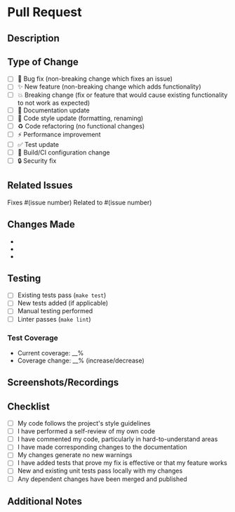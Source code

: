 # Pull Request

## Description
<!-- Provide a brief description of the changes in this PR -->

## Type of Change
<!-- Mark the relevant option with an "x" -->

- [ ] 🐛 Bug fix (non-breaking change which fixes an issue)
- [ ] ✨ New feature (non-breaking change which adds functionality)
- [ ] 💥 Breaking change (fix or feature that would cause existing functionality to not work as expected)
- [ ] 📝 Documentation update
- [ ] 🎨 Code style update (formatting, renaming)
- [ ] ♻️ Code refactoring (no functional changes)
- [ ] ⚡ Performance improvement
- [ ] ✅ Test update
- [ ] 🔧 Build/CI configuration change
- [ ] 🔒 Security fix

## Related Issues
<!-- Link to related issues -->
Fixes #(issue number)
Related to #(issue number)

## Changes Made
<!-- List the specific changes made in this PR -->

-
-
-

## Testing
<!-- Describe the tests you ran to verify your changes -->

- [ ] Existing tests pass (`make test`)
- [ ] New tests added (if applicable)
- [ ] Manual testing performed
- [ ] Linter passes (`make lint`)

### Test Coverage
<!-- Provide test coverage information if applicable -->
- Current coverage: __%
- Coverage change: __% (increase/decrease)

## Screenshots/Recordings
<!-- If applicable, add screenshots or recordings to demonstrate the changes -->

## Checklist
<!-- Mark completed items with an "x" -->

- [ ] My code follows the project's style guidelines
- [ ] I have performed a self-review of my own code
- [ ] I have commented my code, particularly in hard-to-understand areas
- [ ] I have made corresponding changes to the documentation
- [ ] My changes generate no new warnings
- [ ] I have added tests that prove my fix is effective or that my feature works
- [ ] New and existing unit tests pass locally with my changes
- [ ] Any dependent changes have been merged and published

## Additional Notes
<!-- Add any additional notes for reviewers -->
